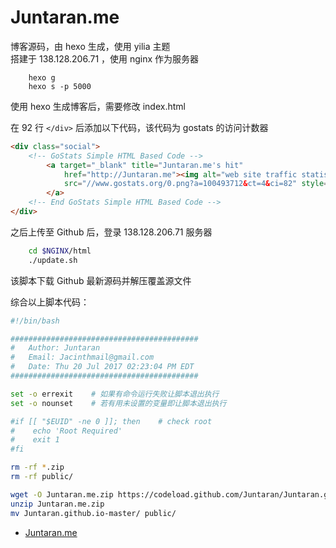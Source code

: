 # Juntaran.me

博客源码，由 hexo 生成，使用 yilia 主题  
搭建于 138.128.206.71 ，使用 nginx 作为服务器  

```
    hexo g
    hexo s -p 5000
```

使用 hexo 生成博客后，需要修改 index.html  

在 92 行 `</div>` 后添加以下代码，该代码为 gostats 的访问计数器  

```html
<div class="social">
    <!-- GoStats Simple HTML Based Code -->
        <a target="_blank" title="Juntaran.me's hit"
            href="http://Juntaran.me"><img alt="web site traffic statistics"
            src="//www.gostats.org/0.png?a=100493712&ct=4&ci=82" style="border-width:0" />
        </a>
    <!-- End GoStats Simple HTML Based Code -->
</div>
```

之后上传至 Github 后，登录 138.128.206.71 服务器  

```bash
    cd $NGINX/html
    ./update.sh
```

该脚本下载 Github 最新源码并解压覆盖源文件  


综合以上脚本代码：

```bash
#!/bin/bash

##########################################
#   Author: Juntaran
#   Email: Jacinthmail@gmail.com
#   Date: Thu 20 Jul 2017 02:23:04 PM EDT
##########################################

set -o errexit    # 如果有命令运行失败让脚本退出执行
set -o nounset    # 若有用未设置的变量即让脚本退出执行

#if [[ "$EUID" -ne 0 ]]; then    # check root
#    echo 'Root Required' 
#    exit 1
#fi

rm -rf *.zip
rm -rf public/

wget -O Juntaran.me.zip https://codeload.github.com/Juntaran/Juntaran.github.io/zip/master
unzip Juntaran.me.zip
mv Juntaran.github.io-master/ public/

```


* [Juntaran.me](http://Juntaran.me)